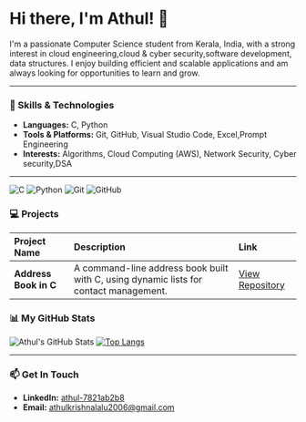 # Hi there, I'm Athul! 👋

I'm a passionate Computer Science student from Kerala, India, with a strong interest in cloud engineering,cloud & cyber security,software development, data structures. I enjoy building efficient and scalable applications and am always looking for opportunities to learn and grow.

---

### 🔧 Skills & Technologies

-   **Languages:** C, Python
-   **Tools & Platforms:** Git, GitHub, Visual Studio Code, Excel,Prompt Engineering
-   **Interests:** Algorithms, Cloud Computing (AWS), Network Security, Cyber security,DSA

---
![C](https://img.shields.io/badge/C-A8B9CC?style=for-the-badge&logo=c&logoColor=white)
![Python](https://img.shields.io/badge/Python-3776AB?style=for-the-badge&logo=python&logoColor=white)
![Git](https://img.shields.io/badge/Git-F05032?style=for-the-badge&logo=git&logoColor=white)
![GitHub](https://img.shields.io/badge/GitHub-181717?style=for-the-badge&logo=github&logoColor=white)



### 💻 Projects

| Project Name | Description | Link |
| :--- | :--- | :--- |
| **Address Book in C** | A command-line address book built with C, using dynamic lists for contact management. | [View Repository](https://github.com/SpikIKid/DYNAMIC-ADDRESS-BOOK) |


### 📊 My GitHub Stats

![Athul's GitHub Stats](https://github-readme-stats.vercel.app/api?username=SpikIKid&show_icons=true&theme=radical&hide_border=true)
[![Top Langs](https://github-readme-stats.vercel.app/api/top-langs/?username=SpikIKid&layout=compact&theme=radical&hide_border=true)](https://github.com/anuraghazra/github-readme-stats)

---

### 📫 Get In Touch

- **LinkedIn:** [athul-7821ab2b8](https://www.linkedin.com/in/athul-7821ab2b8)
- **Email:** athulkrishnalalu2006@gmail.com


